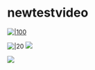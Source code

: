 # newtestvideo
[
![|100](https://s5.gifyu.com/images/Sep-21-2022-15-56-52.gif)
](https://s5.gifyu.com/images/Sep-21-2022-15-56-52.gif)

![|20](https://c.tenor.com/VVOA7SCKgmkAAAAM/test.gif)
![](https://c.tenor.com/VVOA7SCKgmkAAAAM/test.gif)

![](https://res.cloudinary.com/dkxixe3yr/image/upload/v1663779301/shareed/gif/SCR-20220921-q76_hgsnrf.png)
